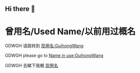 ## Hi there 👋

<!--

**Here are some ideas to get you started:**

🙋‍♀️ A short introduction - what is your organization all about?
🌈 Contribution guidelines - how can the community get involved?
👩‍💻 Useful resources - where can the community find your docs? Is there anything else the community should know?
🍿 Fun facts - what does your team eat for breakfast?
🧙 Remember, you can do mighty things with the power of [Markdown](https://docs.github.com/github/writing-on-github/getting-started-with-writing-and-formatting-on-github/basic-writing-and-formatting-syntax)
-->

# 曾用名/Used Name/以前用过概名

GDWGH   请跳转到   [现用名:GuihongWang](https://github.com/guihongwang) 

GDWGH   please go to [Name in use:GuihongWang](https://github.com/guihongwang) 

GDWGH   去睇下我概 [现用名](https://github.com/guihongwang) 
